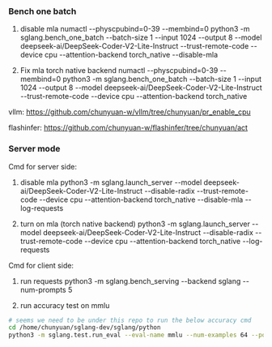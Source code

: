 ### Bench one batch
1. disable mla
numactl --physcpubind=0-39 --membind=0 python3 -m sglang.bench_one_batch --batch-size 1 --input 1024 --output 8 --model deepseek-ai/DeepSeek-Coder-V2-Lite-Instruct --trust-remote-code  --device cpu --attention-backend torch_native --disable-mla

2. Fix mla torch native backend
numactl --physcpubind=0-39 --membind=0 python3 -m sglang.bench_one_batch --batch-size 1 --input 1024 --output 8 --model deepseek-ai/DeepSeek-Coder-V2-Lite-Instruct --trust-remote-code  --device cpu --attention-backend torch_native 

vllm:
https://github.com/chunyuan-w/vllm/tree/chunyuan/pr_enable_cpu

flashinfer:
https://github.com/chunyuan-w/flashinfer/tree/chunyuan/act

### Server mode
Cmd for server side:
1. disable mla
python3 -m sglang.launch_server --model deepseek-ai/DeepSeek-Coder-V2-Lite-Instruct    --disable-radix --trust-remote-code --device cpu --attention-backend torch_native --disable-mla --log-requests

2. turn on mla (torch native backend)
python3 -m sglang.launch_server --model deepseek-ai/DeepSeek-Coder-V2-Lite-Instruct    --disable-radix --trust-remote-code --device cpu --attention-backend torch_native --log-requests

Cmd for client side:
1. run requests
python3 -m sglang.bench_serving --backend sglang --num-prompts 5

2. run accuracy test on mmlu
```sh
# seems we need to be under this repo to run the below accuracy cmd
cd /home/chunyuan/sglang-dev/sglang/python
python3 -m sglang.test.run_eval --eval-name mmlu --num-examples 64 --port 30000
```
